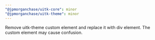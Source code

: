 ```yaml
---
"@jpmorganchase/uitk-core": minor
"@jpmorganchase/uitk-theme": minor
---
```


Remove uitk-theme custom element and replace it with div element. The custom element may cause confusion.
